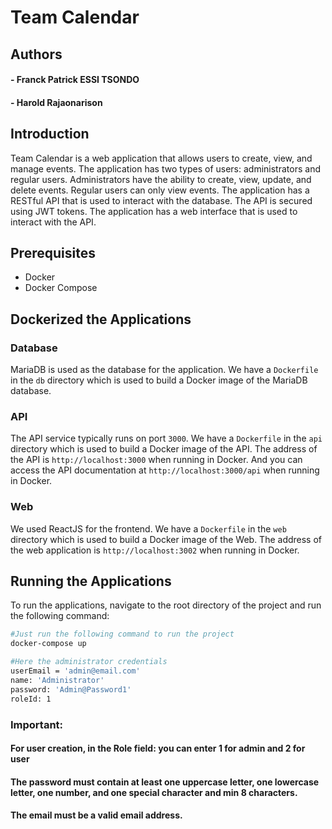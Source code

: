# Team Calendar

## Authors
#### - Franck Patrick ESSI TSONDO
#### - Harold Rajaonarison

## Introduction

Team Calendar is a web application that allows users to create, view, and manage events. The application has two types of users: administrators and regular users. Administrators have the ability to create, view, update, and delete events. Regular users can only view events. The application has a RESTful API that is used to interact with the database. The API is secured using JWT tokens. The application has a web interface that is used to interact with the API.

## Prerequisites

- Docker
- Docker Compose

## Dockerized the Applications

### Database

MariaDB is used as the database for the application. We have a `Dockerfile` in the `db` directory which is used to build a Docker image of the MariaDB database.

### API

The API service typically runs on port `3000`. We have a `Dockerfile` in the `api` directory which is used to build a Docker image of the API.
The address of the API is `http://localhost:3000` when running in Docker.
And you can access the API documentation at `http://localhost:3000/api` when running in Docker.

### Web
We used ReactJS for the frontend. We have a `Dockerfile` in the `web` directory which is used to build a Docker image of the Web. 
The address of the web application is `http://localhost:3002` when running in Docker.

## Running the Applications

To run the applications, navigate to the root directory of the project and run the following command:

```bash
#Just run the following command to run the project
docker-compose up

#Here the administrator credentials
userEmail = 'admin@email.com'
name: 'Administrator'
password: 'Admin@Password1'
roleId: 1
```
### Important: 
#### For user creation, in the Role field: you can enter 1 for admin and  2 for user 
#### The password must contain at least one uppercase letter, one lowercase letter, one number, and one special character and min 8 characters.
#### The email must be a valid email address.


